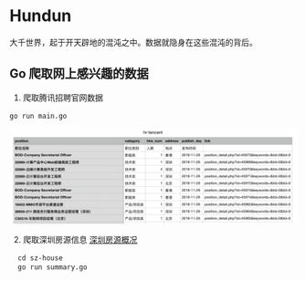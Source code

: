 # Hundun
大千世界，起于开天辟地的混沌之中。数据就隐身在这些混沌的背后。

## Go 爬取网上感兴趣的数据
1. 爬取腾讯招聘官网数据
```
go run main.go
```

![hr](./img/hr-crawl.png "hr")

2. 爬取深圳房源信息
[深圳房源概况](./sz-house/summary.go "深圳房源")

```
  cd sz-house
  go run summary.go

